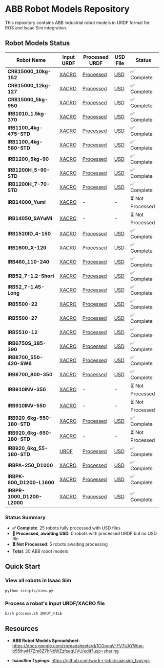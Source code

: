 # ABB Robot Models Repository

This repository contains ABB industrial robot models in URDF format for ROS and Isaac Sim integration.

## Robot Models Status

| Robot Name | Input URDF | Processed URDF | USD File | Status |
|------------|------------|----------------|----------|--------|
| **CRB15000_10kg-152** | [XACRO](ABB/CRB15000_10kg-152/CRB15000_10kg-152_description/urdf/CRB15000_10kg-152.xacro) | [Processed](generated/CRB15000_10kg_152_v1/CRB15000_10kg_152.urdf) | [USD](generated/CRB15000_10kg_152_v1/CRB15000_10kg_152/CRB15000_10kg_152.usd) | ✅ Complete |
| **CRB15000_12kg-127** | [XACRO](ABB/CRB15000_12kg-127/CRB15000_12-127_description/urdf/CRB15000_12-127.xacro) | [Processed](generated/CRB15000_12kg_127_v1/CRB15000_12kg_127.urdf) | [USD](generated/CRB15000_12kg_127_v1/CRB15000_12kg_127/CRB15000_12kg_127.usd) | ✅ Complete |
| **CRB15000_5kg-950** | [XACRO](ABB/CRB15000_5kg-950/CRB15000_5kg-950_description/urdf/CRB15000_5kg-950.xacro) | [Processed](generated/CRB15000_5kg_950_v1/CRB15000_5kg_950.urdf) | [USD](generated/CRB15000_5kg_950_v1/CRB15000_5kg_950/CRB15000_5kg_950.usd) | ✅ Complete |
| **IRB1010_1.5kg-370** | [XACRO](ABB/IRB1010_1.5kg-370/IRB1010_1.5kg-370_description/urdf/IRB1010_1.5kg-370.xacro) | [Processed](generated/IRB1010_1_5kg_370_v1/IRB1010_1_5kg_370.urdf) | [USD](generated/IRB1010_1_5kg_370_v1/IRB1010_1_5kg_370/IRB1010_1_5kg_370.usd) | ✅ Complete |
| **IRB1100_4kg-475-STD** | [XACRO](ABB/IRB1100_4kg-475-STD/IRB1100_4kg-475-STD_description/urdf/IRB1100_4kg-475-STD.xacro) | [Processed](generated/IRB1100_4kg_475_STD_v1/IRB1100_4kg_475_STD.urdf) | [USD](generated/IRB1100_4kg_475_STD_v1/IRB1100_4kg_475_STD/IRB1100_4kg_475_STD.usd) | ✅ Complete |
| **IRB1100_4kg-580-STD** | [XACRO](ABB/IRB1100_4kg-580-STD/IRB1100_4kg-580-STD_description/urdf/IRB1100_4kg-580-STD.xacro) | [Processed](generated/IRB1100_4kg_580_STD_v1/IRB1100_4kg_580_STD.urdf) | [USD](generated/IRB1100_4kg_580_STD_v1/IRB1100_4kg_580_STD/IRB1100_4kg_580_STD.usd) | ✅ Complete |
| **IRB1200_5kg-90** | [XACRO](ABB/IRB1200_5kg-90/IRB1200_5-90-STD_description/urdf/IRB1200_5-90-STD.xacro) | [Processed](generated/IRB1200_5_90_STD_v1/IRB1200_5_90_STD.urdf) | [USD](generated/IRB1200_5_90_STD_v1/IRB1200_5_90_STD/IRB1200_5_90_STD.usd) | ✅ Complete |
| **IRB1200H_5-90-STD** | [XACRO](ABB/IRB1200H_5-90-STD/IRB1200H_5-90-STD_description/urdf/IRB1200H_5-90-STD.xacro) | [Processed](generated/IRB1200H_5_90_STD_v1/IRB1200H_5_90_STD.urdf) | [USD](generated/IRB1200H_5_90_STD_v1/IRB1200H_5_90_STD/IRB1200H_5_90_STD.usd) | ✅ Complete |
| **IRB1200H_7-70-STD** | [XACRO](ABB/IRB1200H_7-70-STD/IRB1200H_7-70-STD_description/urdf/IRB1200H_7-70-STD.xacro) | [Processed](generated/IRB1200H_7_70_STD_v1/IRB1200H_7_70_STD.urdf) | [USD](generated/IRB1200H_7_70_STD_v1/IRB1200H_7_70_STD/IRB1200H_7_70_STD.usd) | ✅ Complete |
| **IRB14000_Yumi** | [XACRO](ABB/IRB14000_Yumi/IRB14000_rev01_description/urdf/IRB14000_rev01.xacro) | - | - | ⏳ Not Processed |
| **IRB14050_SAYuMi** | [XACRO](ABB/IRB14050_SAYuMi/IRB14050_SAYuMi_-_rev00_description/urdf/IRB14050_SAYuMi_-_rev00.xacro) | - | - | ⏳ Not Processed |
| **IRB1520ID_4-150** | [XACRO](ABB/IRB1520ID_4-150/IRB1520ID_4_150_description/urdf/IRB1520ID_4_150.xacro) | [Processed](generated/IRB1520ID_4_150_v1/IRB1520ID_4_150.urdf) | [USD](generated/IRB1520ID_4_150_v1/IRB1520ID_4_150/IRB1520ID_4_150.usd) | ✅ Complete |
| **IRB1600_X-120** | [XACRO](ABB/IRB1600_X-120/IRB1600_X-120_description/urdf/IRB1600_X-120.xacro) | [Processed](generated/IRB1600_X-120_v1/IRB1600_X-120.urdf) | [USD](generated/IRB1600_X-120_v1/IRB1600_X-120/IRB1600_X-120.usd) | ✅ Complete |
| **IRB460_110-240** | [XACRO](ABB/IRB460_110-240/IRB_description/urdf/IRB.xacro) | [Processed](generated/IRB460_110-240_v1/IRB460_110-240.urdf) | [USD](generated/IRB460_110-240_v1/IRB460_110-240/IRB460_110-240.usd) | ✅ Complete |
| **IRB52_7-1.2-Short** | [XACRO](ABB/IRB52_7-1.2-Short/IRB52_7-1.2-Short_description/urdf/IRB52_7-1.2-Short.xacro) | [Processed](generated/IRB52_7-1_2-Short_v1/IRB52_7-1_2-Short.urdf) | [USD](generated/IRB52_7-1_2-Short_v1/IRB52_7-1_2-Short/IRB52_7-1_2-Short.usd) | ✅ Complete |
| **IRB52_7-1.45-Long** | [XACRO](ABB/IRB52_7-1.45-Long/IRB52_long_T00F81B51V41H61_rev1_description/urdf/IRB52_long_T00F81B51V41H61_rev1.xacro) | [Processed](generated/IRB52_7-1_45-Long_v1/IRB52_7-1_45-Long.urdf) | [USD](generated/IRB52_7-1_45-Long_v1/IRB52_7-1_45-Long/IRB52_7-1_45-Long.usd) | ✅ Complete |
| **IRB5500-22** | [XACRO](ABB/IRB5500-22/IRB5500-22_rev00_description/urdf/IRB5500-22_rev00.xacro) | [Processed](generated/IRB5500-22_v1/IRB5500-22.urdf) | [USD](generated/IRB5500-22_v1/IRB5500-22/IRB5500-22.usd) | ✅ Complete |
| **IRB5500-27** | [XACRO](ABB/IRB5500-27/IRB5500-27_rev00_description/urdf/IRB5500-27_rev00.xacro) | [Processed](generated/IRB5500-27_v1/IRB5500-27.urdf) | [USD](generated/IRB5500-27_v1/IRB5500-27/IRB5500-27.usd) | ✅ Complete |
| **IRB5510-12** | [XACRO](ABB/IRB5510-12/IRB5510-12_rev00_CAD_description/urdf/IRB5510-12_rev00_CAD.xacro) | [Processed](generated/IRB5510-12_v1/IRB5510-12.urdf) | [USD](generated/IRB5510-12_v1/IRB5510-12/IRB5510-12.usd) | ✅ Complete |
| **IRB6750S_185-390** | [XACRO](ABB/IRB6750S_185-390/IRB6750S_185-390-LID_description/urdf/IRB6750S_185-390-LID.xacro) | [Processed](generated/IRB6750S_185-390-LID_v1/IRB6750S_185-390-LID.urdf) | [USD](generated/IRB6750S_185-390-LID_v1/IRB6750S_185-390-LID/IRB6750S_185-390-LID.usd) | ✅ Complete |
| **IRB8700_550-420-SW6** | [XACRO](ABB/IRB8700_550-420-SW6/IRB8700_550-420-SW6_description/urdf/IRB8700_550-420-SW6.xacro) | [Processed](generated/IRB8700_550-420-SW6_v1/IRB8700_550-420-SW6.urdf) | [USD](generated/IRB8700_550-420-SW6_v1/IRB8700_550-420-SW6/IRB8700_550-420-SW6.usd) | ✅ Complete |
| **IRB8700_800-350** | [XACRO](ABB/IRB8700_800-350/IRB8700_800-350_description/urdf/IRB8700_800-350.xacro) | [Processed](generated/IRB8700_800_350_v1/IRB8700_800_350.urdf) | [USD](generated/IRB8700_800_350_v1/IRB8700_800_350/IRB8700_800_350.usd) | ✅ Complete |
| **IRB910INV-350** | [XACRO](ABB/IRB910INV-350/IRB_description/urdf/IRB.xacro) | - | - | ⏳ Not Processed |
| **IRB910INV-550** | [XACRO](ABB/IRB910INV-550/IRB_description/urdf/IRB.xacro) | - | - | ⏳ Not Processed |
| **IRB920_6kg-550-180-STD** | [XACRO](ABB/IRB920_6kg-550-180-STD/ABB_IRB920_6kg-550-180-STD_description/urdf/ABB_IRB920_6kg-550-180-STD.xacro) | [Processed](generated/IRB920_6kg-550-180-STD_v1/IRB920_6kg_550_180_STD.urdf) | [USD](generated/IRB920_6kg_550_180_STD_v1/IRB920_6kg_550_180_STD/IRB920_6kg_550_180_STD.usd) | ✅ Complete |
| **IRB920_6kg-650-180-STD** | [XACRO](ABB/IRB920_6kg-650-180-STD/IRB920_6kg-650-180-STD_OmniCore_rev00_Assembly_description/urdf/IRB920_6kg-650-180-STD_OmniCore_rev00_Assembly.xacro) | - | - | ⏳ Not Processed |
| **IRB920_6kg_55-180-STD** | [URDF](ABB/IRB920_6kg_55-180-STD/abb_irb920.urdf) | [Processed](generated/abb_irb920_v1/abb_irb920.urdf) | [USD](generated/abb_irb920_v1/abb_irb920/abb_irb920.usd) | ✅ Complete |
| **IRBPA-250_D1000** | [XACRO](ABB/Positioners/Irbpa-250_D1000_IRC5_rev02_CAD_description/urdf/Irbpa-250_D1000_IRC5_rev02_CAD.xacro) | [Processed](generated/Irbpa_250_D1000_IRC5_rev02_CAD_v1/Irbpa_250_D1000_IRC5_rev02_CAD.urdf) | [USD](generated/Irbpa_250_D1000_IRC5_rev02_CAD_v1/Irbpa_250_D1000_IRC5_rev02_CAD/Irbpa_250_D1000_IRC5_rev02_CAD.usd) | ✅ Complete |
| **IRBPK-600_D1200-L1600** | [XACRO](ABB/Positioners/Irbpk-600_D1200-L1600_IRC5_rev02_CAD_description/urdf/Irbpk-600_D1200-L1600_IRC5_rev02_CAD.xacro) | [Processed](generated/Irbpk_600_D1200_L1600_IRC5_rev02_CAD_v1/Irbpk_600_D1200_L1600_IRC5_rev02_CAD.urdf) | [USD](generated/Irbpk_600_D1200_L1600_IRC5_rev02_CAD_v1/Irbpk_600_D1200_L1600_IRC5_rev02_CAD/Irbpk_600_D1200_L1600_IRC5_rev02_CAD.usd) | ✅ Complete |
| **IRBPR-1000_D1200-L2000** | [XACRO](ABB/Positioners/Irbpr-1000_D1200-L2000_IRC5_rev02_CAD_description/urdf/Irbpr-1000_D1200-L2000_IRC5_rev02_CAD.xacro) | [Processed](generated/Irbpr_1000_D1200_L2000_IRC5_rev02_CAD_v1/Irbpr_1000_D1200_L2000_IRC5_rev02_CAD.urdf) | [USD](generated/Irbpr_1000_D1200_L2000_IRC5_rev02_CAD_v1/Irbpr_1000_D1200_L2000_IRC5_rev02_CAD/Irbpr_1000_D1200_L2000_IRC5_rev02_CAD.usd) | ✅ Complete |

### Status Summary
- **✅ Complete**: 25 robots fully processed with USD files
- **🔄 Processed, awaiting USD**: 0 robots with processed URDF but no USD file
- **⏳ Not Processed**: 5 robots awaiting processing
- **Total**: 30 ABB robot models

## Quick Start

### View all robots in Isaac Sim
```bash
python scripts/view.py
```

### Process a robot's input URDF/XACRO file
```bash
bash process.sh INPUT_FILE
```

## Resources

* **ABB Robot Models Spreadsheet**: https://docs.google.com/spreadsheets/d/1CGoqaV-FV7UAYWtw-b55ihwH7Zm8Z7hNbWZzfseqUVU/edit?usp=sharing

* **IsaacSim Typings**: https://github.com/work-r-labs/isaacsim_typings
